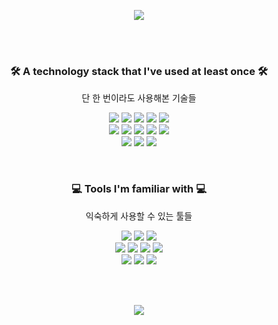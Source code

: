 <p align="center"><img align="center" src="https://capsule-render.vercel.app/api?type=rect&color=gradient&text=%20Junsang%20Mun%20&fontAlign=30&fontSize=30&textBg=true&desc=aka.%20%27moon%27&descAlign=60&descAlignY=50" /> </p>
<br><br>

<h3 align="center"> 🛠 A technology stack that I've used at least once
 🛠 </h3>

<p align="center"> 단 한 번이라도 사용해본 기술들 </p>

<p align="center">
      <img src="https://img.shields.io/badge/Javascript-ffb13b?style=flat-square&logo=javascript&logoColor=white"/>
    <img src="https://img.shields.io/badge/Python-3766AB?style=flat-square&logo=Python&logoColor=white"/>
    <img src="https://img.shields.io/badge/C-A8B9CC?style=flat-square&logo=C&logoColor=white"/>
    <img src="https://img.shields.io/badge/html5-E34F26?style=flat-square&logo=html5&logoColor=white"/>
    <img src="https://img.shields.io/badge/css-1572B6?style=flat-square&logo=css3&logoColor=white"/>
  <br>
    <img src="https://img.shields.io/badge/React-61DAFB?style=flat-square&logo=React&logoColor=white"/>
    <img src="https://img.shields.io/badge/Node.js-339933?style=flat-square&logo=Node.js&logoColor=white"/>
    <img src="https://img.shields.io/badge/Vue.js-4FC08D?style=flat-square&logo=Vue.js&logoColor=white"/>
    <img src="https://img.shields.io/badge/Django-092E20?style=flat-square&logo=Django&logoColor=white"/>
    <img src="https://img.shields.io/badge/Flutter-02569B?style=flat-square&logo=Flutter&logoColor=white"/>
  <br>
    <img src="https://img.shields.io/badge/aws-333664?style=flat-square&logo=amazon-aws&logoColor=white"/>
    <img src="https://img.shields.io/badge/oracle-F80000?style=flat-square&logo=oracle&logoColor=white"/>
    <img src="https://img.shields.io/badge/Firebase-FFCA28?style=flat-square&logo=Firebase&logoColor=white"/>
</p>
<br>


<h3 align="center"> 💻 Tools I'm familiar with 💻 </h3>
<p align="center"> 익숙하게 사용할 수 있는 툴들 </p>
<p align="center">
    <img src="https://img.shields.io/badge/Notion-ffffff?style=flat-square&logo=Notion&logoColor=black"/>
    <img src="https://img.shields.io/badge/Slack-4A154B?style=flat-square&logo=Slack&logoColor=white"/>
    <img src="https://img.shields.io/badge/Visual Studio Code-007ACC?style=flat-square&logo=Visual Studio Code&logoColor=white"/>
    <br>
      <img src="https://img.shields.io/badge/MS Office-D83B01?style=flat-square&logo=Microsoft Office&logoColor=white"/>
    <img src="https://img.shields.io/badge/Markdown-000000?style=flat-square&logo=Markdown&logoColor=white"/>
    <img src="https://img.shields.io/badge/Vim-019733?style=flat-square&logo=Vim&logoColor=white"/>
    <img src="https://img.shields.io/badge/Terminal-241F31?style=flat-square&logo=GNOME Terminal&logoColor=white"/>
  <br>
    <img src="https://img.shields.io/badge/macOS-000000?style=flat-square&logo=macOS&logoColor=white"/>
    <img src="https://img.shields.io/badge/Windows-0078D6?style=flat-square&logo=Microsoft&logoColor=white"/>
    <img src="https://img.shields.io/badge/Ubuntu-E95420?style=flat-square&logo=Ubuntu&logoColor=white"/>
  <br>
</p>
<br><br>

<p align="center"><img align="center" src="https://github-readme-stats.vercel.app/api?username=Junsang-Mun&count_private=true" /> </p>





<!--
**Junsang-Mun/Junsang-Mun** is a ✨ _special_ ✨ repository because its `README.md` (this file) appears on your GitHub profile.

Here are some ideas to get you started:

- 🔭 I’m currently working on ...
- 🌱 I’m currently learning ...
- 👯 I’m looking to collaborate on ...
- 🤔 I’m looking for help with ...
- 💬 Ask me about ...
- 📫 How to reach me: ...
- 😄 Pronouns: ...
- ⚡ Fun fact: ...
-->
